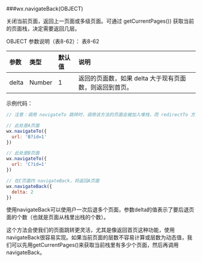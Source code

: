 ###wx.navigateBack(OBJECT)

关闭当前页面，返回上一页面或多级页面。可通过 getCurrentPages()) 获取当前的页面栈，决定需要返回几层。

OBJECT 参数说明（表8-62）：
表8-62

| 参数 | 类型 | 默认值 | 说明 |
| :--- | :--- | :--- | :--- |
|delta	|Number	|1	|返回的页面数，如果 delta 大于现有页面数，则返回到首页。|

示例代码：
```js
// 注意：调用 navigateTo 跳转时，调用该方法的页面会被加入堆栈，而 redirectTo 方法则不会。见下方示例代码

// 此处是A页面
wx.navigateTo({
  url: 'B?id=1'
})

// 此处是B页面
wx.navigateTo({
  url: 'C?id=1'
})

// 在C页面内 navigateBack，将返回A页面
wx.navigateBack({
  delta: 2
})
```

使用navigateBack可以使用户一次后退多个页面，参数delta的值表示了要后退页面的个数（也就是页面从栈里出栈的个数）。

这个方法会使我们的页面跳转更灵活，尤其是像返回首页这种功能，使用navigateBack很容易实现。如果当前页面的层数不容易计算或层数为动态值，我们可以先用getCurrentPages()来获取当前栈里有多少个页面，然后再调用navigateBack。